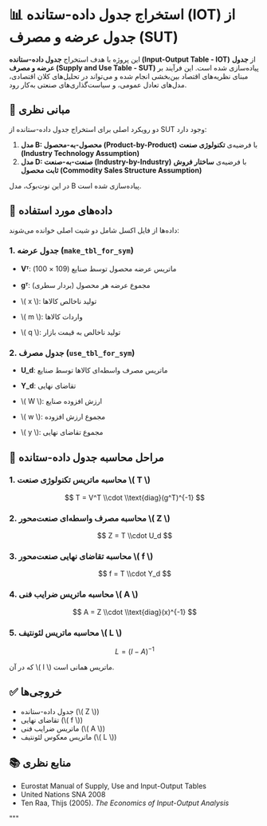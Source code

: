 # 📊 استخراج جدول داده-ستانده (IOT) از جدول عرضه و مصرف (SUT)

این پروژه با هدف استخراج **جدول داده-ستانده (Input-Output Table - IOT)** از **جدول عرضه و مصرف (Supply and Use Table - SUT)** پیاده‌سازی شده است. این فرآیند بر مبنای نظریه‌های اقتصاد بین‌بخشی انجام شده و می‌تواند در تحلیل‌های کلان اقتصادی، مدل‌های تعادل عمومی، و سیاست‌گذاری‌های صنعتی به‌کار رود.

## 🧠 مبانی نظری

دو رویکرد اصلی برای استخراج جدول داده-ستانده از SUT وجود دارد:

1. **مدل B: محصول-به-محصول (Product-by-Product)** با فرضیه‌ی **تکنولوژی صنعت (Industry Technology Assumption)**
2. **مدل D: صنعت-به-صنعت (Industry-by-Industry)** با فرضیه‌ی **ساختار فروش ثابت محصول (Commodity Sales Structure Assumption)**

در این نوت‌بوک، مدل B پیاده‌سازی شده است.

## 📁 داده‌های مورد استفاده

داده‌ها از فایل اکسل شامل دو شیت اصلی خوانده می‌شوند:

### 1. جدول عرضه (`make_tbl_for_sym`)
- **Vᵀ**: ماتریس عرضه محصول توسط صنایع (109 × 100)
- **gᵀ**: مجموع عرضه هر محصول (بردار سطری)

- \\( x \\): تولید ناخالص کالاها
- \\( m \\): واردات کالاها
- \\( q \\): تولید ناخالص به قیمت بازار

### 2. جدول مصرف (`use_tbl_for_sym`)
- **U_d**: ماتریس مصرف واسطه‌ای کالاها توسط صنایع  
- **Y_d**: تقاضای نهایی

- \\( W \\): ارزش افزوده صنایع
- \\( w \\): مجموع ارزش افزوده
- \\( y \\): مجموع تقاضای نهایی

## 🧮 مراحل محاسبه جدول داده-ستانده

### 1. محاسبه ماتریس تکنولوژی صنعت \\( T \\)

$$
T = V^T \\cdot \\text{diag}(g^T)^{-1}
$$

### 2. محاسبه مصرف واسطه‌ای صنعت‌محور \\( Z \\)

$$
Z = T \\cdot U_d
$$

### 3. محاسبه تقاضای نهایی صنعت‌محور \\( f \\)

$$
f = T \\cdot Y_d
$$

### 4. محاسبه ماتریس ضرایب فنی \\( A \\)

$$
A = Z \\cdot \\text{diag}(x)^{-1}
$$

### 5. محاسبه ماتریس لئونتیف \\( L \\)

$$
L = (I - A)^{-1}
$$

که در آن \\( I \\) ماتریس همانی است.

## ✅ خروجی‌ها

- جدول داده-ستانده (\\( Z \\))
- تقاضای نهایی (\\( f \\))
- ماتریس ضرایب فنی (\\( A \\))
- ماتریس معکوس لئونتیف (\\( L \\))

## 📚 منابع نظری

- Eurostat Manual of Supply, Use and Input-Output Tables
- United Nations SNA 2008
- Ten Raa, Thijs (2005). *The Economics of Input-Output Analysis*

"""


